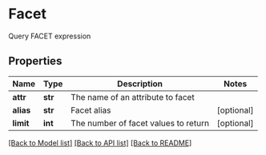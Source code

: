# Facet

Query FACET expression
## Properties
Name | Type | Description | Notes
------------ | ------------- | ------------- | -------------
**attr** | **str** | The name of an attribute to facet | 
**alias** | **str** | Facet alias | [optional] 
**limit** | **int** | The number of facet values to return | [optional] 

[[Back to Model list]](../README.md#documentation-for-models) [[Back to API list]](../README.md#documentation-for-api-endpoints) [[Back to README]](../README.md)



